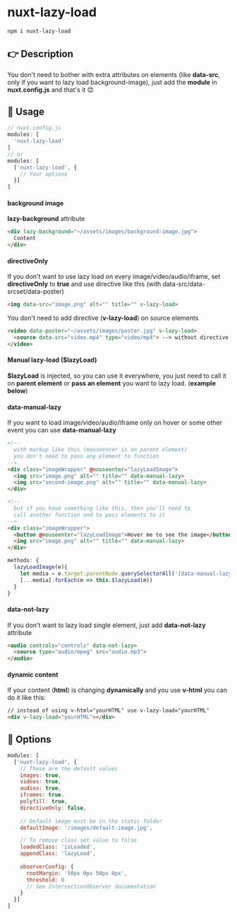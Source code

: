 # nuxt-lazy-load
```bash
npm i nuxt-lazy-load
```

## 👉 Description
You don't need to bother with extra attributes on elements (like **data-src**, only if you want to lazy load background-image), just add the **module** in **nuxt.config.js** and that's it 😊

## 🚀 Usage
```javascript
// nuxt.config.js
modules: [
  'nuxt-lazy-load'
]
// or
modules: [
  ['nuxt-lazy-load', {
    // Your options
  }]
]
```

#### background image
**lazy-background** attribute
```html
<div lazy-background="~/assets/images/background-image.jpg">
  Content
</div>
```

#### directiveOnly
If you don't want to use lazy load on every image/video/audio/iframe, set **directiveOnly** to **true** and use directive like this (with data-src/data-srcset/data-poster)
```html
<img data-src="image.png" alt="" title="" v-lazy-load>
```
You don't need to add directive (**v-lazy-load**) on source elements
```html
<video data-poster="~/assets/images/poster.jpg" v-lazy-load>
  <source data-src="video.mp4" type="video/mp4"> --> without directive
</video>
```

#### Manual lazy-load ($lazyLoad)
**$lazyLoad** is injected, so you can use it everywhere, you just need to call it on **parent element** or **pass an element** you want to lazy load. (**example below**)

#### data-manual-lazy
If you want to load image/video/audio/iframe only on hover or some other event you can use **data-manual-lazy**
```html
<!-- 
  with markup like this (mouseenter is on parent element)
  you don't need to pass any element to function
-->
<div class="imageWrapper" @mouseenter="lazyLoadImage">
  <img src="image.png" alt="" title="" data-manual-lazy>
  <img src="second-image.png" alt="" title="" data-manual-lazy>
</div>

<!--
  but if you have something like this, then you'll need to
  call another function and to pass elements to it
-->
<div class="imageWrapper">
  <button @mouseenter="lazyLoadImage">Hover me to see the image</button>
  <img src="image.png" alt="" title="" data-manual-lazy>
</div>
```
```javascript
methods: {
  lazyLoadImage(e){
    let media = e.target.parentNode.querySelectorAll('[data-manual-lazy]');
    [...media].forEach(m => this.$lazyLoad(m))
  }
}
```

#### data-not-lazy
If you don't want to lazy load single element, just add **data-not-lazy** attribute
```html
<audio controls="controls" data-not-lazy>
  <source type="audio/mpeg" src="audio.mp3">
</audio>
```

#### dynamic content
If your content (**html**) is changing **dynamically** and you use **v-html** you can do it like this:
```html
// instead of using v-html="yourHTML" use v-lazy-load="yourHTML"
<div v-lazy-load="yourHTML"></div>
```

## 🔧 Options
```javascript
modules: [
  ['nuxt-lazy-load', {
    // These are the default values
    images: true,
    videos: true,
    audios: true,
    iframes: true,
    polyfill: true,
    directiveOnly: false,
    
    // Default image must be in the static folder
    defaultImage: '/images/default-image.jpg',

    // To remove class set value to false
    loadedClass: 'isLoaded',
    appendClass: 'lazyLoad',
    
    observerConfig: {
      rootMargin: '50px 0px 50px 0px',
      threshold: 0
      // See IntersectionObserver documentation
    }
  }]
]
```